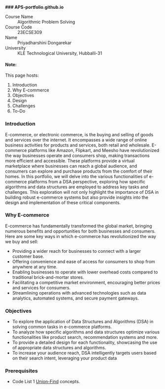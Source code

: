 **### APS-portfolio.github.io**
<dl>
<dt>Course Name</dt>
<dd>Algorithmic Problem Solving</dd>
<dt>Course Code</dt>
<dd>23ECSE309</dd>
<dt>Name</dt>
<dd>Priyadharshini Dongarekar</dd>
<dt>University</dt>
<dd>KLE Technological University, Hubballi-31</dd>
</dl>


#### Note:
This page hosts:

1. Introduction [](https://priyadharshinird.github.io/APS-portfolio.github.io/#introduction)
2. Why E-commerce [](https://priyadharshinird.github.io/APS-portfolio.github.io/#why-e-commerce)
3. Objectives
4. Design
5. Challenges
6. To-Do

### Introduction

E-commerce, or electronic commerce, is the buying and selling of goods and services over the internet. It encompasses a wide range of online business activities for products and services, both retail and wholesale. E-commerce platforms like Amazon, Flipkart, and Meesho have revolutionized the way businesses operate and consumers shop, making transactions more efficient and accessible. These platforms provide a virtual marketplace where businesses can reach a global audience, and consumers can explore and purchase products from the comfort of their homes.
In this portfolio, we will delve into the various functionalities of e-commerce platforms from a DSA perspective, exploring how specific algorithms and data structures are employed to address key tasks and challenges. This exploration will not only highlight the importance of DSA in building robust e-commerce systems but also provide insights into the design and implementation of these critical components.

### Why E-commerce

E-commerce has fundamentally transformed the global market, bringing numerous benefits and opportunities for both businesses and consumers. Here are some key ways in which e-commerce has revolutionized the way we buy and sell:
* Providing a wider reach for businesses to connect with a larger customer base.
* Offering convenience and ease of access for consumers to shop from anywhere at any time.
* Enabling businesses to operate with lower overhead costs compared to traditional brick-and-mortar stores.
* Facilitating a competitive market environment, encouraging better prices and services for consumers.
* Streamlining operations with advanced technologies such as data analytics, automated systems, and secure payment gateways.

### Objectives

* To explore the application of Data Structures and Algorithms (DSA) in solving common tasks in e-commerce platforms.
* To analyze how specific algorithms and data structures optimize various functionalities like product search, recommendation systems and more.
* To provide a detailed design for each functionality, showcasing the use of appropriate data structures and algorithms.
* To increase your audience reach, DSA intelligently targets users based on their search intent, leveraging your product data

### Prerequisites
* Code List 1 [Union-Find](https://github.com/prakashbh/day-today-codes/blob/master/10-union-find-basic.c) concepts.
